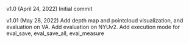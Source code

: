 v1.0 (April 24, 2022)
Initial commit

v1.01 (May 28, 2022)
Add depth map and pointcloud visualization, and evaluation on VA. 
Add evaluation on NYUv2.
Add execution mode for eval_save, eval_save_all, eval_measure